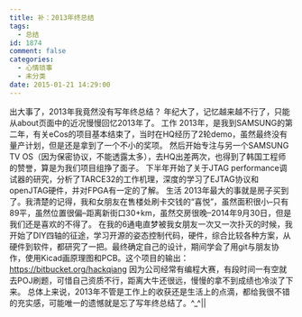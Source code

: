 ```yaml
---
title: 补：2013年终总结
tags:
  - 总结
id: 1874
comment: false
categories:
  - 心情琐事
  - 未分类
date: 2015-01-21 14:29:00
---
```


出大事了，2013年我竟然没有写年终总结？
年纪大了，记忆越来越不行了，只能从about页面中的近况慢慢回忆2013年了。
工作
2013年，是我到SAMSUNG的第二年，有关eCos的项目基本结束了，当时在HQ经历了2轮demo，虽然最终没有量产计划，但是还是拿到了一个不小的奖项。
然后开始专注与另一个SAMSUNG TV OS（因为保密协议，不能透露太多），去HQ出差两次，也得到了韩国工程师的赞誉，算是为我们项目组挣了面子。
下半年开始了关于JTAG performance调试器的研究，分析了TARCE32的工作机理，深度的学习了EJTAG协议和openJTAG硬件，并对FPGA有一定的了解。
生活
2013年最大的事就是房子买到了。我清楚的记得，我和女朋友在售楼处刷卡交钱的“喜悦”，虽然面积很小–只有89平，虽然位置很偏–距离新街口30+km，虽然交房很晚–2014年9月30日，但是我们还是喜欢的不得了。
在我的6通电直梦被我女朋友一次又一次扑灭的时候，我开始了DIY四轴的征途，学习开源的姿态控制代码，硬件，综合比较各种方案，从硬件到软件，都研究了一把。最终确定自己的设计，期间学会了用git与朋友协作，使用Kicad画原理图和PCB。这个项目的输出：https://bitbucket.org/hackqiang
因为公司经常有编程大赛，有段时间一有空就去POJ刷题，可惜自己资质不行，距离大牛还很远，慢慢的拿不到成绩也冷淡了下来。
总体上来说，2013年不管是工作上的收获还是生活上的点滴，都给我很不错的充实感，可能唯一的遗憾就是忘了写年终总结了。^_^||